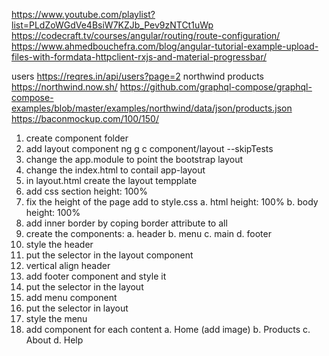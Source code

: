 https://www.youtube.com/playlist?list=PLdZoWGdVe4BsiW7KZJb_Pev9zNTCt1uWp
https://codecraft.tv/courses/angular/routing/route-configuration/
https://www.ahmedbouchefra.com/blog/angular-tutorial-example-upload-files-with-formdata-httpclient-rxjs-and-material-progressbar/

users
https://reqres.in/api/users?page=2
northwind products
https://northwind.now.sh/
https://github.com/graphql-compose/graphql-compose-examples/blob/master/examples/northwind/data/json/products.json
https://baconmockup.com/100/150/


1. create component folder
2. add layout component ng g c component/layout --skipTests
3. change the app.module to point the bootstrap layout
4. change the index.html to contail app-layout
5. in layout.html create the layout tempplate
6. add css section height: 100%
7. fix the height of the page add to style.css
      a. html height: 100%
      b. body height: 100%
8. add inner border by coping border attribute to all
9. create the components:
    a. header
    b. menu
    c. main
    d. footer
10. style the header
11. put the selector in the layout component
12. vertical align header
13. add footer component and style it
14. put the selector in the layout
15. add menu component
16. put the selector in layout
17. style the menu
18. add component for each content
    a. Home  (add image)
    b. Products
    c. About
    d. Help

